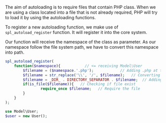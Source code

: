 The aim of autoloading is to require files that contain PHP class.
When we are using a class located into a file that is not already required, PHP will try to load it by using the autoloading functions.

To register a new autoloading function, we make use of `spl_autoload_register` function. It will register it into the core system.

Our function will receive the namespace of the class as parameter.
As our namespace follow the file system path, we have to convert this namespace into path.

```php
spl_autoload_register(
	function($namespace){  			// <= receiving Model\User
		$filename = ($namespace.'.php');			// Adding .php at the end, so 'Model\User.php'
		$filename = str_replace('\\', '/', $filename);   // Converting namespace separator by directory separator
		$filename = _DIR_ . DIRECTORY_SEPARATOR . $filename;  // Adding base path as prefix
		if(is_file($filename)){   // Checking if file exist
				require_once $filename;   // Require the file
		}
    }  
);

use Model\User;
$user = new User();
```
